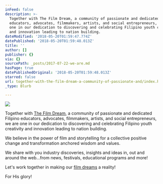 ```yaml
---
inFeed: false
description: >-
  Together with The Film Dream, a community of passionate and dedicated Filipino
  educators, advocates, filmmakers, artists, and social entrepreneurs, we are
  one in our dedication to discovering and celebrating Filipino youth creativity
  and innovation leading to nation building.
dateModified: '2018-05-20T01:59:47.774Z'
datePublished: '2018-05-20T01:59:48.013Z'
title: ''
author: []
publisher: {}
via: {}
sourcePath: _posts/2017-07-22-we-are.md
hasPage: true
datePublishedOriginal: '2018-05-20T01:59:48.013Z'
starred: false
url: together-with-the-film-dream-a-community-of-passionate-and/index.html
_type: Blurb

---
```

![](https://the-grid-user-content.s3-us-west-2.amazonaws.com/133e19d3-cded-4bae-bf62-f103e46d72ac.jpg)

Together with [The Film Dream][0], a community of passionate and dedicated Filipino educators, advocates, filmmakers, artists, and social entrepreneurs, we are one in our dedication to discovering and celebrating Filipino youth creativity and innovation leading to nation building.

We believe in the power of film and storytelling for a collective positive change and transformation anchored wisdom and values.

We share with you industry discoveries, insights and ideas in, out and around the web...from news, festivals, educational programs and more!

Let's work together in making our [film dreams][1] a reality!

For His glory!

[0]: http://thefilmdream.com/ "The Film Dream"
[1]: http://thefilmdream.com/